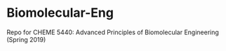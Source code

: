 # Biomolecular-Eng
Repo for CHEME 5440: Advanced Principles of Biomolecular Engineering (Spring 2019)
